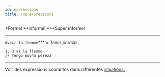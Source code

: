 ```yaml
---
id: expressions
title: Top expressions
---
```


\*Formel \*\*Informel \*\*\*Super informel

---

`Avoir la flemme`\*\*\* _= Tener pereza_

```
1. J'ai la flemme
// Tengo mucha pereza
```

---

Voir des expressions courantes dans différentes [situations.](/docs/situations.html)
